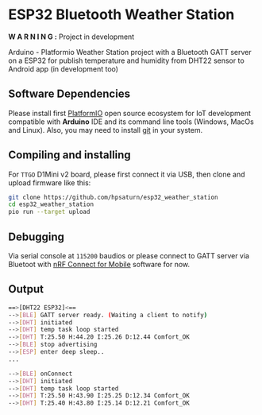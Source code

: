 # ESP32 Bluetooth Weather Station

**W A R N I N G :** Project in development

Arduino - Platformio Weather Station project with a Bluetooth GATT server on a ESP32 for publish temperature and humidity from DHT22 sensor to Android app (in development too)

## Software Dependencies

Please install first [PlatformIO](http://platformio.org/) open source ecosystem for IoT development compatible with **Arduino** IDE and its command line tools (Windows, MacOs and Linux). Also, you may need to install [git](http://git-scm.com/) in your system.

## Compiling and installing

For `TTGO` D1Mini v2 board, please first connect it via USB, then clone and upload firmware like this:

``` bash
git clone https://github.com/hpsaturn/esp32_weather_station
cd esp32_weather_station
pio run --target upload
```
## Debugging

Via serial console at `115200` baudios or please connect to GATT server via Bluetoot with [nRF Connect for Mobile](https://play.google.com/store/apps/details?id=no.nordicsemi.android.mcp&hl=en) software for now.

## Output
``` bash
==>[DHT22 ESP32]<==
-->[BLE] GATT server ready. (Waiting a client to notify)
-->[DHT] initiated
-->[DHT] temp task loop started
-->[DHT] T:25.50 H:44.20 I:25.26 D:12.44 Comfort_OK
-->[BLE] stop advertising
-->[ESP] enter deep sleep..
...

-->[BLE] onConnect
-->[DHT] initiated
-->[DHT] temp task loop started
-->[DHT] T:25.50 H:43.90 I:25.25 D:12.34 Comfort_OK
-->[DHT] T:25.40 H:43.80 I:25.14 D:12.21 Comfort_OK

```